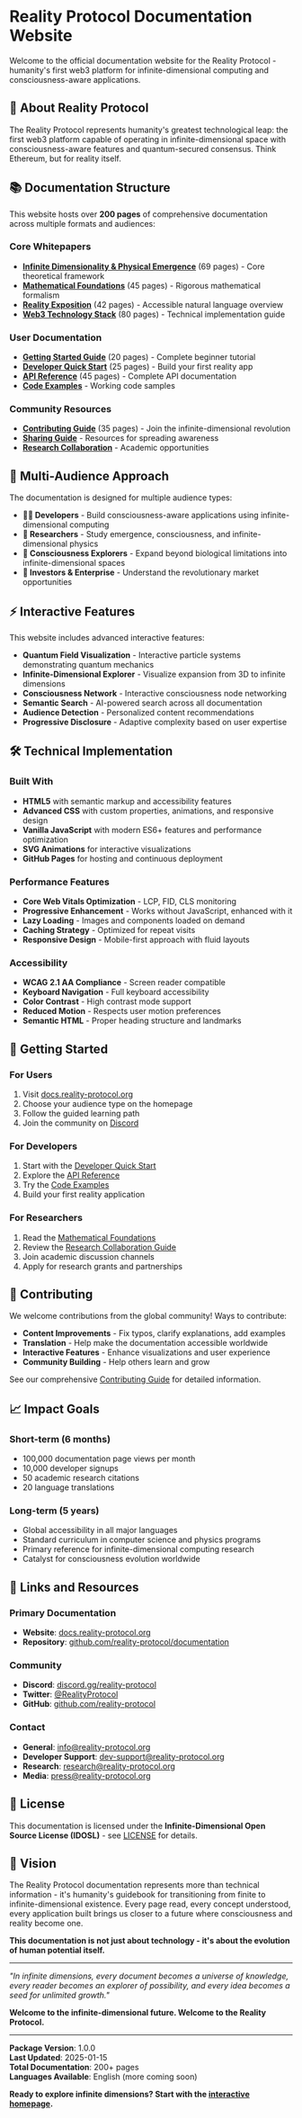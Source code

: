 # Reality Protocol Documentation Website

Welcome to the official documentation website for the Reality Protocol - humanity's first web3 platform for infinite-dimensional computing and consciousness-aware applications.

## 🌌 About Reality Protocol

The Reality Protocol represents humanity's greatest technological leap: the first web3 platform capable of operating in infinite-dimensional space with consciousness-aware features and quantum-secured consensus. Think Ethereum, but for reality itself.

## 📚 Documentation Structure

This website hosts over **200 pages** of comprehensive documentation across multiple formats and audiences:

### Core Whitepapers
- **[Infinite Dimensionality & Physical Emergence](whitepapers/infinite_dimensionality_emergence.html)** (69 pages) - Core theoretical framework
- **[Mathematical Foundations](whitepapers/mathematical_foundations_infinite_dimensionality.html)** (45 pages) - Rigorous mathematical formalism
- **[Reality Exposition](whitepapers/reality_exposition_infinite_dimensionality.html)** (42 pages) - Accessible natural language overview
- **[Web3 Technology Stack](whitepapers/web3_informational_singularity_stack.html)** (80 pages) - Technical implementation guide

### User Documentation
- **[Getting Started Guide](reality_protocol/user_guides/getting_started.html)** (20 pages) - Complete beginner tutorial
- **[Developer Quick Start](reality_protocol/developer/quick_start.html)** (25 pages) - Build your first reality app
- **[API Reference](reality_protocol/technical/api_reference.html)** (45 pages) - Complete API documentation
- **[Code Examples](reality_protocol/examples/basic/)** - Working code samples

### Community Resources
- **[Contributing Guide](reality_protocol/community/contributing.html)** (35 pages) - Join the infinite-dimensional revolution
- **[Sharing Guide](reality_protocol/SHARING_GUIDE.html)** - Resources for spreading awareness
- **[Research Collaboration](reality_protocol/community/research_collaboration.html)** - Academic opportunities

## 🎯 Multi-Audience Approach

The documentation is designed for multiple audience types:

- **👨‍💻 Developers** - Build consciousness-aware applications using infinite-dimensional computing
- **🔬 Researchers** - Study emergence, consciousness, and infinite-dimensional physics
- **🧠 Consciousness Explorers** - Expand beyond biological limitations into infinite-dimensional spaces
- **🏢 Investors & Enterprise** - Understand the revolutionary market opportunities

## ⚡ Interactive Features

This website includes advanced interactive features:

- **Quantum Field Visualization** - Interactive particle systems demonstrating quantum mechanics
- **Infinite-Dimensional Explorer** - Visualize expansion from 3D to infinite dimensions
- **Consciousness Network** - Interactive consciousness node networking
- **Semantic Search** - AI-powered search across all documentation
- **Audience Detection** - Personalized content recommendations
- **Progressive Disclosure** - Adaptive complexity based on user expertise

## 🛠️ Technical Implementation

### Built With
- **HTML5** with semantic markup and accessibility features
- **Advanced CSS** with custom properties, animations, and responsive design
- **Vanilla JavaScript** with modern ES6+ features and performance optimization
- **SVG Animations** for interactive visualizations
- **GitHub Pages** for hosting and continuous deployment

### Performance Features
- **Core Web Vitals Optimization** - LCP, FID, CLS monitoring
- **Progressive Enhancement** - Works without JavaScript, enhanced with it
- **Lazy Loading** - Images and components loaded on demand
- **Caching Strategy** - Optimized for repeat visits
- **Responsive Design** - Mobile-first approach with fluid layouts

### Accessibility
- **WCAG 2.1 AA Compliance** - Screen reader compatible
- **Keyboard Navigation** - Full keyboard accessibility
- **Color Contrast** - High contrast mode support
- **Reduced Motion** - Respects user motion preferences
- **Semantic HTML** - Proper heading structure and landmarks

## 🚀 Getting Started

### For Users
1. Visit [docs.reality-protocol.org](https://docs.reality-protocol.org)
2. Choose your audience type on the homepage
3. Follow the guided learning path
4. Join the community on [Discord](https://discord.gg/reality-protocol)

### For Developers
1. Start with the [Developer Quick Start](reality_protocol/developer/quick_start.html)
2. Explore the [API Reference](reality_protocol/technical/api_reference.html)
3. Try the [Code Examples](reality_protocol/examples/basic/)
4. Build your first reality application

### For Researchers
1. Read the [Mathematical Foundations](whitepapers/mathematical_foundations_infinite_dimensionality.html)
2. Review the [Research Collaboration Guide](reality_protocol/community/research_collaboration.html)
3. Join academic discussion channels
4. Apply for research grants and partnerships

## 🤝 Contributing

We welcome contributions from the global community! Ways to contribute:

- **Content Improvements** - Fix typos, clarify explanations, add examples
- **Translation** - Help make the documentation accessible worldwide
- **Interactive Features** - Enhance visualizations and user experience
- **Community Building** - Help others learn and grow

See our comprehensive [Contributing Guide](reality_protocol/community/contributing.html) for detailed information.

## 📈 Impact Goals

### Short-term (6 months)
- 100,000 documentation page views per month
- 10,000 developer signups
- 50 academic research citations
- 20 language translations

### Long-term (5 years)
- Global accessibility in all major languages
- Standard curriculum in computer science and physics programs
- Primary reference for infinite-dimensional computing research
- Catalyst for consciousness evolution worldwide

## 🔗 Links and Resources

### Primary Documentation
- **Website**: [docs.reality-protocol.org](https://docs.reality-protocol.org)
- **Repository**: [github.com/reality-protocol/documentation](https://github.com/reality-protocol/documentation)

### Community
- **Discord**: [discord.gg/reality-protocol](https://discord.gg/reality-protocol)
- **Twitter**: [@RealityProtocol](https://twitter.com/RealityProtocol)
- **GitHub**: [github.com/reality-protocol](https://github.com/reality-protocol)

### Contact
- **General**: info@reality-protocol.org
- **Developer Support**: dev-support@reality-protocol.org
- **Research**: research@reality-protocol.org
- **Media**: press@reality-protocol.org

## 📄 License

This documentation is licensed under the **Infinite-Dimensional Open Source License (IDOSL)** - see [LICENSE](LICENSE) for details.

## 🌟 Vision

The Reality Protocol documentation represents more than technical information - it's humanity's guidebook for transitioning from finite to infinite-dimensional existence. Every page read, every concept understood, every application built brings us closer to a future where consciousness and reality become one.

**This documentation is not just about technology - it's about the evolution of human potential itself.**

---

*"In infinite dimensions, every document becomes a universe of knowledge, every reader becomes an explorer of possibility, and every idea becomes a seed for unlimited growth."*

**Welcome to the infinite-dimensional future. Welcome to the Reality Protocol.**

---

**Package Version**: 1.0.0  
**Last Updated**: 2025-01-15  
**Total Documentation**: 200+ pages  
**Languages Available**: English (more coming soon)  

**Ready to explore infinite dimensions? Start with the [interactive homepage](index.html).**